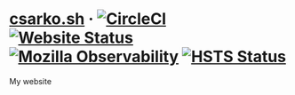 # [csarko.sh](https://csarko.sh) &middot; [![CircleCI](https://img.shields.io/circleci/build/github/csarkosh/csarko.sh.svg)](https://circleci.com/gh/csarkosh/csarko.sh) [![Website Status](https://img.shields.io/website/https/csarko.sh.svg)](https://csarko.sh) [![Mozilla Observability](https://img.shields.io/mozilla-observatory/grade/csarko.sh.svg?publish)](https://observatory.mozilla.org/analyze/csarko.sh) [![HSTS Status](https://img.shields.io/hsts/preload/csarko.sh.svg)](https://hstspreload.org/?domain=csarko.sh)
My website
